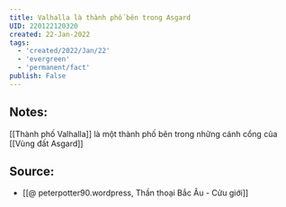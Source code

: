 ```yaml
---
title: Valhalla là thành phố bên trong Asgard
UID: 220122120320
created: 22-Jan-2022
tags:
  - 'created/2022/Jan/22'
  - 'evergreen'
  - 'permanent/fact'
publish: False
---
```

## Notes:
[[Thành phố Valhalla]] là một thành phố bên trong những cánh cổng của [[Vùng đất Asgard]]

## Source:
- [[@ peterpotter90.wordpress, Thần thoại Bắc Âu - Cửu giới]]


